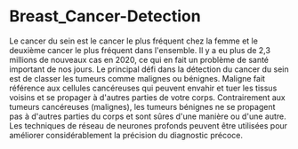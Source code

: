 # Breast_Cancer-Detection
 Le cancer du sein est le cancer le plus fréquent chez la femme et le deuxième cancer le plus fréquent dans l'ensemble. Il y a eu plus de 2,3 millions de nouveaux cas en 2020, ce qui en fait un problème de santé important de nos jours.
Le principal défi dans la détection du cancer du sein est de classer les tumeurs comme malignes ou bénignes. Maligne fait référence aux cellules cancéreuses qui peuvent envahir et tuer les tissus voisins et se propager à d'autres parties de votre corps. Contrairement aux tumeurs cancéreuses (malignes), les tumeurs bénignes ne se propagent pas à d'autres parties du corps et sont sûres d'une manière ou d'une autre. Les techniques de réseau de neurones profonds peuvent être utilisées pour améliorer considérablement la précision du diagnostic précoce.

